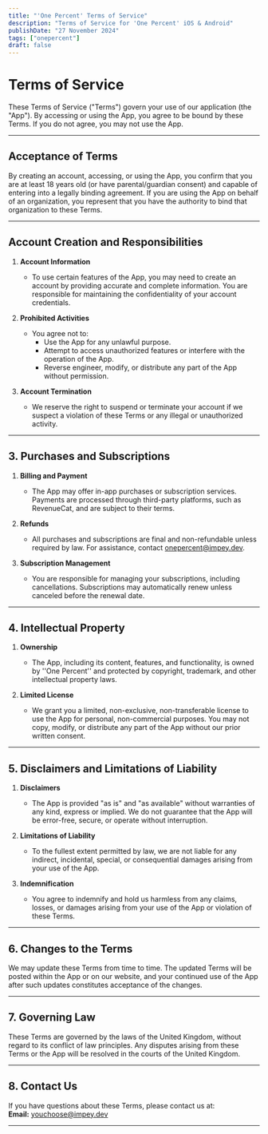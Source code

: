 ```yaml
---
title: "'One Percent' Terms of Service"
description: "Terms of Service for 'One Percent' iOS & Android"
publishDate: "27 November 2024"
tags: ["onepercent"]
draft: false
---
```


# Terms of Service

These Terms of Service ("Terms") govern your use of our application (the "App"). By accessing or using the App, you agree to be bound by these Terms. If you do not agree, you may not use the App.

---

## Acceptance of Terms

By creating an account, accessing, or using the App, you confirm that you are at least 18 years old (or have parental/guardian consent) and capable of entering into a legally binding agreement. If you are using the App on behalf of an organization, you represent that you have the authority to bind that organization to these Terms.

---

## Account Creation and Responsibilities

1. **Account Information**

    - To use certain features of the App, you may need to create an account by providing accurate and complete information. You are responsible for maintaining the confidentiality of your account credentials.

2. **Prohibited Activities**

    - You agree not to:
        - Use the App for any unlawful purpose.
        - Attempt to access unauthorized features or interfere with the operation of the App.
        - Reverse engineer, modify, or distribute any part of the App without permission.

3. **Account Termination**
    - We reserve the right to suspend or terminate your account if we suspect a violation of these Terms or any illegal or unauthorized activity.

---

## 3. Purchases and Subscriptions

1. **Billing and Payment**

    - The App may offer in-app purchases or subscription services. Payments are processed through third-party platforms, such as RevenueCat, and are subject to their terms.

2. **Refunds**

    - All purchases and subscriptions are final and non-refundable unless required by law. For assistance, contact onepercent@impey.dev.

3. **Subscription Management**
    - You are responsible for managing your subscriptions, including cancellations. Subscriptions may automatically renew unless canceled before the renewal date.

---

## 4. Intellectual Property

1. **Ownership**

    - The App, including its content, features, and functionality, is owned by ''One Percent'' and protected by copyright, trademark, and other intellectual property laws.

2. **Limited License**
    - We grant you a limited, non-exclusive, non-transferable license to use the App for personal, non-commercial purposes. You may not copy, modify, or distribute any part of the App without our prior written consent.

---

## 5. Disclaimers and Limitations of Liability

1. **Disclaimers**

    - The App is provided "as is" and "as available" without warranties of any kind, express or implied. We do not guarantee that the App will be error-free, secure, or operate without interruption.

2. **Limitations of Liability**

    - To the fullest extent permitted by law, we are not liable for any indirect, incidental, special, or consequential damages arising from your use of the App.

3. **Indemnification**
    - You agree to indemnify and hold us harmless from any claims, losses, or damages arising from your use of the App or violation of these Terms.

---

## 6. Changes to the Terms

We may update these Terms from time to time. The updated Terms will be posted within the App or on our website, and your continued use of the App after such updates constitutes acceptance of the changes.

---

## 7. Governing Law

These Terms are governed by the laws of the United Kingdom, without regard to its conflict of law principles. Any disputes arising from these Terms or the App will be resolved in the courts of the United Kingdom.

---

## 8. Contact Us

If you have questions about these Terms, please contact us at:  
**Email:** youchoose@impey.dev

---
